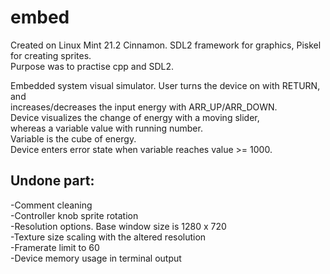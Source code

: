 # embed
Created on Linux Mint 21.2 Cinnamon.
SDL2 framework for graphics, Piskel for creating sprites.  
Purpose was to practise cpp and SDL2.  

Embedded system visual simulator. User turns the device on with RETURN, and  
increases/decreases the input energy with ARR_UP/ARR_DOWN.  
Device visualizes the change of energy with a moving slider,  
whereas a variable value with running number.  
Variable is the cube of energy.  
Device enters error state when variable reaches value >= 1000.  
  
  
## Undone part:  
-Comment cleaning  
-Controller knob sprite rotation  
-Resolution options. Base window size is 1280 x 720  
-Texture size scaling with the altered resolution  
-Framerate limit to 60  
-Device memory usage in terminal output  
